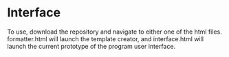 # Interface

To use, download the repository and navigate to either one of the html files. formatter.html will launch the template creator, and interface.html will launch the current prototype of the program user interface. 

